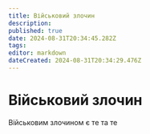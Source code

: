 ```yaml
---
title: Військовий злочин
description: 
published: true
date: 2024-08-31T20:34:45.282Z
tags: 
editor: markdown
dateCreated: 2024-08-31T20:34:29.476Z
---
```


# Військовий злочин
Військовим злочином є те та те